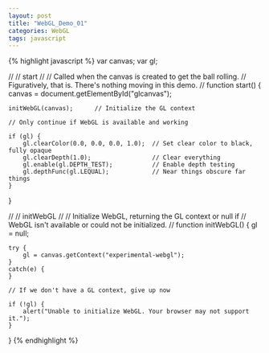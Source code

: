```yaml
---
layout: post
title: "WebGL_Demo_01"
categories: WebGL
tags: javascript
---
```

{% highlight javascript %}
var canvas;
var gl;

//
// start
//
// Called when the canvas is created to get the ball rolling.
// Figuratively, that is. There's nothing moving in this demo.
//
function start() {
	canvas = document.getElementById("glcanvas");

	initWebGL(canvas);      // Initialize the GL context

	// Only continue if WebGL is available and working

	if (gl) {
		gl.clearColor(0.0, 0.0, 0.0, 1.0);  // Set clear color to black, fully opaque
		gl.clearDepth(1.0);                 // Clear everything
		gl.enable(gl.DEPTH_TEST);           // Enable depth testing
		gl.depthFunc(gl.LEQUAL);            // Near things obscure far things
	}
}

//
// initWebGL
//
// Initialize WebGL, returning the GL context or null if
// WebGL isn't available or could not be initialized.
//
function initWebGL() {
	gl = null;

	try {
		gl = canvas.getContext("experimental-webgl");
	}
	catch(e) {
	}

	// If we don't have a GL context, give up now

	if (!gl) {
		alert("Unable to initialize WebGL. Your browser may not support it.");
	}
}
{% endhighlight %}
